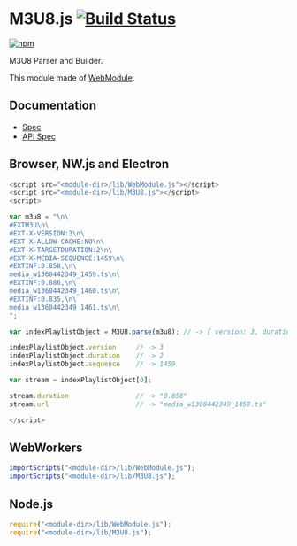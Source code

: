 # M3U8.js [![Build Status](https://travis-ci.org/uupaa/M3U8.js.svg)](https://travis-ci.org/uupaa/M3U8.js)

[![npm](https://nodei.co/npm/uupaa.m3u8.js.svg?downloads=true&stars=true)](https://nodei.co/npm/uupaa.m3u8.js/)

M3U8 Parser and Builder.

This module made of [WebModule](https://github.com/uupaa/WebModule).

## Documentation
- [Spec](https://github.com/uupaa/M3U8.js/wiki/)
- [API Spec](https://github.com/uupaa/M3U8.js/wiki/M3U8)

## Browser, NW.js and Electron

```js
<script src="<module-dir>/lib/WebModule.js"></script>
<script src="<module-dir>/lib/M3U8.js"></script>
<script>

var m3u8 = "\n\
#EXTM3U\n\
#EXT-X-VERSION:3\n\
#EXT-X-ALLOW-CACHE:NO\n\
#EXT-X-TARGETDURATION:2\n\
#EXT-X-MEDIA-SEQUENCE:1459\n\
#EXTINF:0.858,\n\
media_w1360442349_1459.ts\n\
#EXTINF:0.886,\n\
media_w1360442349_1460.ts\n\
#EXTINF:0.835,\n\
media_w1360442349_1461.ts\n\
";

var indexPlaylistObject = M3U8.parse(m3u8); // -> { version: 3, duration: 2, stream: ... }

indexPlaylistObject.version     // -> 3
indexPlaylistObject.duration    // -> 2
indexPlaylistObject.sequence    // -> 1459

var stream = indexPlaylistObject[0];

stream.duration                 // -> "0.858"
stream.url                      // -> "media_w1360442349_1459.ts"

</script>
```

## WebWorkers

```js
importScripts("<module-dir>/lib/WebModule.js");
importScripts("<module-dir>/lib/M3U8.js");

```

## Node.js

```js
require("<module-dir>/lib/WebModule.js");
require("<module-dir>/lib/M3U8.js");

```

